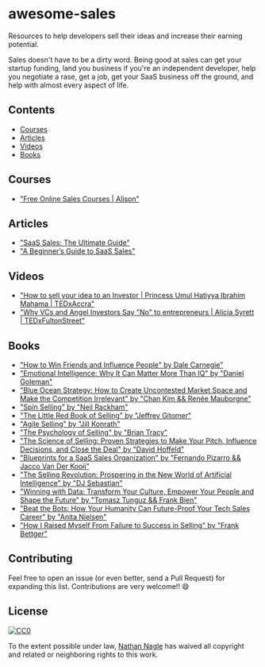 # awesome-sales

Resources to help developers sell their ideas and increase their earning potential.

Sales doesn't have to be a dirty word. Being good at sales can get your startup funding, land you business if you're an independent developer, help you negotiate a rase, get a job, get your SaaS business off the ground, and help with almost every aspect of life.  

## Contents

- [Courses](#Courses)
- [Articles](#Articles)
- [Videos](#Videos)
- [Books](#Books)


## Courses

- ["Free Online Sales Courses | Alison"](https://alison.com/courses/sales)


## Articles

- ["SaaS Sales: The Ultimate Guide"](https://blog.hubspot.com/sales/saas-sales-ultimate-guide)
- ["A Beginner’s Guide to SaaS Sales"](https://mailshake.com/blog/saas-sales/)

## Videos

- ["How to sell your idea to an Investor | Princess Umul Hatiyya Ibrahim Mahama | TEDxAccra"](https://www.youtube.com/watch?v=HjcKVB10Ucc)
- ["Why VCs and Angel Investors Say "No" to entrepreneurs | Alicia Syrett | TEDxFultonStreet"](https://www.youtube.com/watch?v=IK7HkSp1KBI)


## Books

- ["How to Win Friends and Influence People" by Dale Carnegie"](https://www.amazon.ca/How-Win-Friends-Influence-People/dp/0671027034)
- ["Emotional Intelligence: Why It Can Matter More Than IQ" by "Daniel Goleman"](https://www.danielgoleman.info/books/emotional-intelligence/)
- ["Blue Ocean Strategy: How to Create Uncontested Market Space and Make the Competition Irrelevant" by "Chan Kim && Renée Mauborgne"](https://www.blueoceanstrategy.com/)
- ["Spin Selling" by "Neil Rackham"](https://www.amazon.ca/SPIN-Selling-Neil-Rackham/dp/0070511136/ref=sr_1_1?dchild=1&qid=1612382976&refinements=p_27%3ANeil+Rackham&s=books&sr=1-1)
- ["The Little Red Book of Selling" by "Jeffrey Gitomer"](https://www.amazon.ca/Little-Red-Book-Selling-Principles/dp/1885167601)
- ["Agile Selling" by "Jill Konrath"](https://www.jillkonrath.com/agile-selling)
- ["The Psychology of Selling" by "Brian Tracy"](https://www.amazon.ca/Psychology-Selling-Brian-Tracy/dp/0785288066)
- ["The Science of Selling: Proven Strategies to Make Your Pitch, Influence Decisions, and Close the Deal" by "David Hoffeld"](https://www.chapters.indigo.ca/en-ca/books/the-science-of-selling-proven/9780143129325-item.html)
- ["Blueprints for a SaaS Sales Organization" by "Fernando Pizarro &&‎ Jacco Van Der Kooij"](https://www.amazon.ca/Blueprints-SaaS-Sales-Organization-Customer-Centric/dp/1986269795)
- ["The Selling Revolution: Prospering in the New World of Artificial Intelligence" by "DJ Sebastian"](https://www.amazon.ca/Selling-Revolution-Prospering-Artificial-Intelligence-ebook/dp/B07N6JMKXZ)
- ["Winning with Data: Transform Your Culture, Empower Your People and Shape the Future" by "Tomasz Tunguz && Frank Bien"](https://www.amazon.com/Winning-Data-Transform-Culture-Empower/dp/1119257239)
- ["Beat the Bots: How Your Humanity Can Future-Proof Your Tech Sales Career" by "Anita Nielsen"](https://www.amazon.com/Beat-Bots-Humanity-Future-Proof-Career/dp/1544503458)
- ["How I Raised Myself From Failure to Success in Selling" by "Frank Bettger"](https://www.amazon.ca/Raised-Myself-Failure-Success-Selling/dp/067179437X)


## Contributing

Feel free to open an issue (or even better, send a Pull Request) for expanding this list. Contributions are very welcome!! 😄


## License

[![CC0](http://mirrors.creativecommons.org/presskit/buttons/88x31/svg/cc-zero.svg)](https://creativecommons.org/publicdomain/zero/1.0/)

To the extent possible under law, [Nathan Nagle](http://www.natenagle.com) has waived all copyright and related or neighboring rights to this work.
